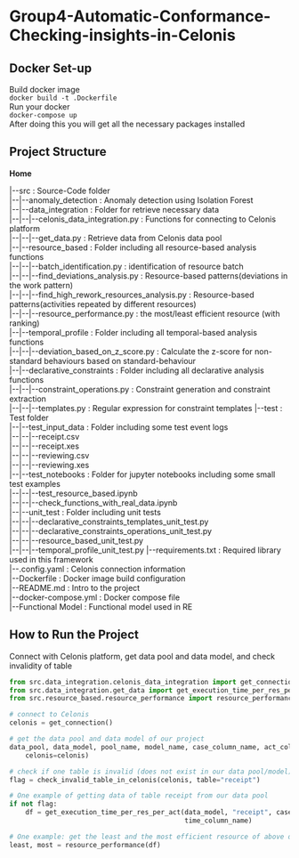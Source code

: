 # Group4-Automatic-Conformance-Checking-insights-in-Celonis
## Docker Set-up
Build docker image  
`docker build -t .Dockerfile`   
Run your docker  
`docker-compose up`  
After doing this you will get all the necessary packages installed

## Project Structure
**Home**

|--src                                  : Source-Code folder  
|--|--anomaly_detection                 : Anomaly detection using Isolation Forest  
|--|--data_integration                  : Folder for retrieve necessary data   
|--|--|--celonis_data_integration.py    : Functions for connecting to Celonis platform  
|--|--|--get_data.py                    : Retrieve data from Celonis data pool  
|--|--resource_based                    : Folder including all resource-based analysis functions  
|--|--|--batch_identification.py        : identification of resource batch  
|--|--|--find_deviations_analysis.py    : Resource-based patterns(deviations in the work pattern)  
|--|--|--find_high_rework_resources_analysis.py    :  Resource-based patterns(activities repeated by different resources)  
|--|--|--resource_performance.py        : the most/least efficient resource (with ranking)  
|--|--temporal_profile                  : Folder including all temporal-based analysis functions   
|--|--|--deviation_based_on_z_score.py : Calculate the z-score for non-standard behaviours based on standard-behaviour  
|--|--declarative_constraints           : Folder including all declarative analysis functions  
|--|--|--constraint_operations.py       : Constraint generation and constraint extraction  
|--|--|--templates.py                   : Regular expression for constraint templates
|--test                                 : Test folder  
|--|--test_input_data                   : Folder including some test event logs  
|--|--|--receipt.csv  
|--|--|--receipt.xes  
|--|--|--reviewing.csv  
|--|--|--reviewing.xes  
|--|--test_notebooks                    : Folder for jupyter notebooks including some small test examples  
|--|--|--test_resource_based.ipynb  
|--|--|--check_functions_with_real_data.ipynb  
|--|--unit_test                         : Folder including unit tests  
|--|--|--declarative_constraints_templates_unit_test.py  
|--|--|--declarative_constraints_operations_unit_test.py  
|--|--|--resource_based_unit_test.py  
|--|--|--temporal_profile_unit_test.py
|--requirements.txt                     : Required library used in this framework  
|--.config.yaml                         : Celonis connection information  
|--Dockerfile                           : Docker image build configuration  
|--README.md                            : Intro to the project  
|--docker-compose.yml                   : Docker compose file  
|--Functional Model                     : Functional model used in RE

## How to Run the Project

Connect with Celonis platform, get data pool and data model, and check invalidity of table

```python
from src.data_integration.celonis_data_integration import get_connection, get_celonis_info, check_invalid_table_in_celonis
from src.data_integration.get_data import get_execution_time_per_res_per_act
from src.resource_based.resource_performance import resource_performance

# connect to Celonis
celonis = get_connection()

# get the data pool and data model of our project
data_pool, data_model, pool_name, model_name, case_column_name, act_column_name, time_column_name, res_column_name = get_celonis_info(
    celonis=celonis)

# check if one table is invalid (does not exist in our data pool/model)
flag = check_invalid_table_in_celonis(celonis, table="receipt")

# One example of getting data of table receipt from our data pool
if not flag:
    df = get_execution_time_per_res_per_act(data_model, "receipt", case_column_name, act_column_name, res_column_name,
                                            time_column_name)

# One example: get the least and the most efficient resource of above data
least, most = resource_performance(df)

```
